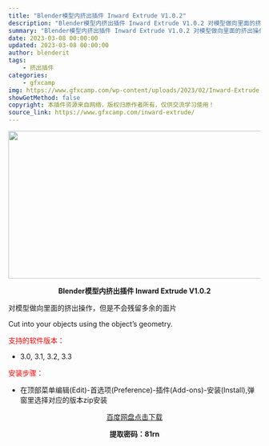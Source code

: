 ```yaml
---
title: "Blender模型内挤出插件 Inward Extrude V1.0.2"
description: "Blender模型内挤出插件 Inward Extrude V1.0.2 对模型做向里面的挤出操作，但是不会残留多余的面片 Cut into your objects using the object..."
summary: "Blender模型内挤出插件 Inward Extrude V1.0.2 对模型做向里面的挤出操作，但是不会残留多余的面片 Cut into your objects using the object..."
date: 2023-03-08 00:00:00
updated: 2023-03-08 00:00:00
author: blenderit
tags: 
    - 挤出插件
categories:
    - gfxcamp
img: https://www.gfxcamp.com/wp-content/uploads/2023/02/Inward-Extrude.jpg
showGetMethod: false
copyright: 本插件资源来自网络，版权归原作者所有，仅供交流学习使用！
source_link: https://www.gfxcamp.com/inward-extrude/
---
```

<div><p><img decoding="async" class="aligncenter size-full wp-image-110190" src="https://www.gfxcamp.com/wp-content/uploads/2023/02/Inward-Extrude.jpg" data-src="https://www.gfxcamp.com/wp-content/uploads/2023/02/Inward-Extrude.jpg" alt="" width="590" height="295" data-srcset="https://www.gfxcamp.com/wp-content/uploads/2023/02/Inward-Extrude.jpg 590w, https://www.gfxcamp.com/wp-content/uploads/2023/02/Inward-Extrude-150x75.jpg 150w" data-sizes="(max-width: 590px) 100vw, 590px"></p><p style="text-align: center;"><strong>Blender模型内挤出插件 Inward Extrude V1.0.2</strong></p><p class="sqsrte-small">对模型做向里面的挤出操作，但是不会残留多余的面片</p><p class="sqsrte-small">Cut into your objects using the object’s geometry.</p><p><span style="color: #ff0000;">支持的软件版本：</span></p><ul>
<li>3.0, 3.1, 3.2, 3.3</li>
</ul><p style="text-align: left;"><span style="color: #ff0000;">安装步骤：</span></p><ul>
<li>在顶部菜单编辑(Edit)-首选项(Preference)-插件(Add-ons)-安装(Install),弹窗里选择对应的版本zip安装</li>
</ul><p style="text-align: center;"><a class="maxbutton-3 maxbutton maxbutton-baidu" target="_blank" rel="noopener" href="https://pan.baidu.com/s/1lXM_fabVcTMhcEXnrAKhxQ?pwd=81rn"><span class="mb-text">百度网盘点击下载</span></a></p><p style="text-align: center;"><strong>提取密码：81rn</strong></p></div>